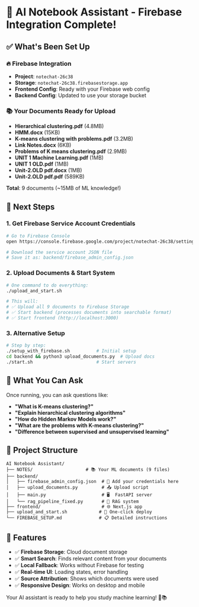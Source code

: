 # 🎉 AI Notebook Assistant - Firebase Integration Complete!

## ✅ What's Been Set Up

### 🔥 Firebase Integration
- **Project**: `notechat-26c38` 
- **Storage**: `notechat-26c38.firebasestorage.app`
- **Frontend Config**: Ready with your Firebase web config
- **Backend Config**: Updated to use your storage bucket

### 📚 Your Documents Ready for Upload
- **Hierarchical clustering.pdf** (4.8MB)
- **HMM.docx** (15KB) 
- **K-means clustering with problems.pdf** (3.2MB)
- **Link Notes.docx** (6KB)
- **Problems of K means clustering.pdf** (2.9MB)
- **UNIT 1 Machine Learning.pdf** (1MB)
- **UNIT 1 OLD.pdf** (1MB)
- **Unit-2.OLD pdf.docx** (1MB)
- **Unit-2.OLD pdf.pdf** (589KB)

**Total**: 9 documents (~15MB of ML knowledge!)

## 🚀 Next Steps

### 1. Get Firebase Service Account Credentials
```bash
# Go to Firebase Console
open https://console.firebase.google.com/project/notechat-26c38/settings/serviceaccounts/adminsdk

# Download the service account JSON file
# Save it as: backend/firebase_admin_config.json
```

### 2. Upload Documents & Start System
```bash
# One command to do everything:
./upload_and_start.sh

# This will:
# ✅ Upload all 9 documents to Firebase Storage
# ✅ Start backend (processes documents into searchable format)
# ✅ Start frontend (http://localhost:3000)
```

### 3. Alternative Setup
```bash
# Step by step:
./setup_with_firebase.sh          # Initial setup
cd backend && python3 upload_documents.py  # Upload docs
./start.sh                        # Start servers
```

## 🎯 What You Can Ask

Once running, you can ask questions like:
- **"What is K-means clustering?"**
- **"Explain hierarchical clustering algorithms"**
- **"How do Hidden Markov Models work?"**
- **"What are the problems with K-means clustering?"**
- **"Difference between supervised and unsupervised learning"**

## 📁 Project Structure
```
AI Notebook Assistant/
├── NOTES/                    # 📚 Your ML documents (9 files)
├── backend/
│   ├── firebase_admin_config.json  # 🔑 Add your credentials here
│   ├── upload_documents.py         # 📤 Upload script
│   ├── main.py                     # 🖥️  FastAPI server
│   └── rag_pipeline_fixed.py       # 🧠 RAG system
├── frontend/                       # 🌐 Next.js app
├── upload_and_start.sh            # 🚀 One-click deploy
└── FIREBASE_SETUP.md              # 📋 Detailed instructions
```

## 🔧 Features
- ✅ **Firebase Storage**: Cloud document storage
- ✅ **Smart Search**: Finds relevant content from your documents
- ✅ **Local Fallback**: Works without Firebase for testing
- ✅ **Real-time UI**: Loading states, error handling
- ✅ **Source Attribution**: Shows which documents were used
- ✅ **Responsive Design**: Works on desktop and mobile

Your AI assistant is ready to help you study machine learning! 🤖📚
